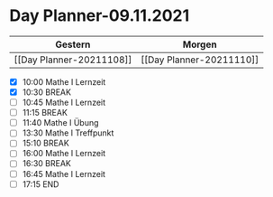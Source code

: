 
Day Planner-09.11.2021
======================
  
| Gestern | Morgen |  
| ------- | ------ |  
| [[Day Planner-20211108]] | [[Day Planner-20211110]] |  
- [x] 10:00 Mathe I Lernzeit
- [x] 10:30 BREAK
- [ ] 10:45 Mathe I Lernzeit
- [ ] 11:15 BREAK
- [ ] 11:40 Mathe I Übung
- [ ] 13:30 Mathe I Treffpunkt
- [ ] 15:10 BREAK
- [ ] 16:00 Mathe I Lernzeit
- [ ] 16:30 BREAK
- [ ] 16:45 Mathe I Lernzeit
- [ ] 17:15 END